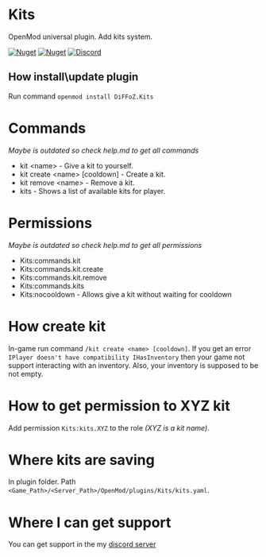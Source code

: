 # Kits
OpenMod universal plugin. Add kits system.

[![Nuget](https://img.shields.io/nuget/v/DiFFoZ.Kits)](https://www.nuget.org/packages/DiFFoZ.Kits/)
[![Nuget](https://img.shields.io/nuget/dt/DiFFoZ.Kits?label=NuGet%20downloads)](https://www.nuget.org/packages/DiFFoZ.Kits/)
[![Discord](https://img.shields.io/discord/764502843906064434?label=Discord%20chat)](https://discord.gg/5MT2yke)

## How install\update plugin
Run command `openmod install DiFFoZ.Kits`

# Commands
_Maybe is outdated so check help.md to get all commands_
- kit &lt;name&gt; - Give a kit to yourself.
- kit create &lt;name&gt; [cooldown] - Create a kit.
- kit remove &lt;name&gt; - Remove a kit.
- kits - Shows a list of available kits for player.

# Permissions
_Maybe is outdated so check help.md to get all permissions_
- Kits:commands.kit
- Kits:commands.kit.create
- Kits:commands.kit.remove
- Kits:commands.kits
- Kits:nocooldown - Allows give a kit without waiting for cooldown 

# How create kit
In-game run command `/kit create <name> [cooldown]`. If you get an error `IPlayer doesn't have compatibility IHasInventory` then your game not support interacting with an inventory.
Also, your inventory is supposed to be not empty.

# How to get permission to XYZ kit
Add permission `Kits:kits.XYZ` to the role _(XYZ is a kit name)_.

# Where kits are saving
In plugin folder. Path `<Game_Path>/<Server_Path>/OpenMod/plugins/Kits/kits.yaml`.

# Where I can get support
You can get support in the my [discord server](https://discord.gg/5MT2yke)
